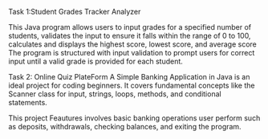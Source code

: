  Task 1:Student Grades Tracker Analyzer

This Java program allows users to input grades for a specified number of students, 
validates the input to ensure it falls within the range of 0 to 100,
calculates and displays the highest score, lowest score, and average score
The program is structured with input validation to prompt users for correct input until a valid grade is provided for each student.

  
  Task 2: Online Quiz PlateForm
A Simple Banking Application in Java is an ideal project
for coding beginners. 
It covers fundamental concepts
like the Scanner class for input, strings, loops, methods,
and conditional statements. 

This project Feautures involves basic
banking operations  user   perform such  as deposits, withdrawals,
checking balances, and exiting the program.
